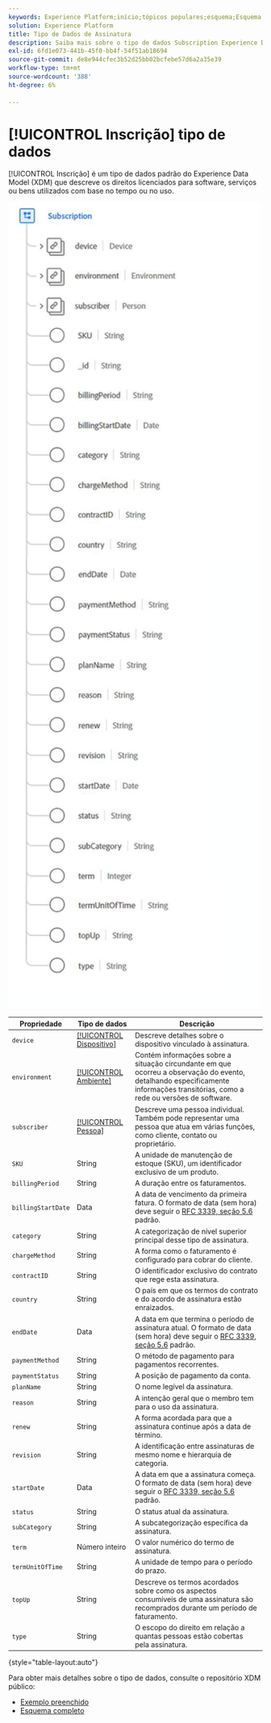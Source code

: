 ```yaml
---
keywords: Experience Platform;início;tópicos populares;esquema;Esquema;XDM;campos;esquemas;Esquemas;assinatura;tipo de dados;tipo de dados;
solution: Experience Platform
title: Tipo de Dados de Assinatura
description: Saiba mais sobre o tipo de dados Subscription Experience Data Model (XDM).
exl-id: 6fd1e073-441b-45f0-bb4f-54f51ab18694
source-git-commit: de8e944cfec3b52d25bb02bcfebe57d6a2a35e39
workflow-type: tm+mt
source-wordcount: '388'
ht-degree: 6%

---
```


# [!UICONTROL Inscrição] tipo de dados

[!UICONTROL Inscrição] é um tipo de dados padrão do Experience Data Model (XDM) que descreve os direitos licenciados para software, serviços ou bens utilizados com base no tempo ou no uso.

<img src="../images/data-types/subscription-data-type.png" width="500" /><br />

| Propriedade | Tipo de dados | Descrição |
| --- | --- | --- |
| `device` | [[!UICONTROL Dispositivo]](./device.md) | Descreve detalhes sobre o dispositivo vinculado à assinatura. |
| `environment` | [[!UICONTROL Ambiente]](./environment.md) | Contém informações sobre a situação circundante em que ocorreu a observação do evento, detalhando especificamente informações transitórias, como a rede ou versões de software. |
| `subscriber` | [[!UICONTROL Pessoa]](./person.md) | Descreve uma pessoa individual. Também pode representar uma pessoa que atua em várias funções, como cliente, contato ou proprietário. |
| `SKU` | String | A unidade de manutenção de estoque (SKU), um identificador exclusivo de um produto. |
| `billingPeriod` | String | A duração entre os faturamentos. |
| `billingStartDate` | Data | A data de vencimento da primeira fatura. O formato de data (sem hora) deve seguir o [RFC 3339, seção 5.6](https://tools.ietf.org/html/rfc3339#section-5.6) padrão. |
| `category` | String | A categorização de nível superior principal desse tipo de assinatura. |
| `chargeMethod` | String | A forma como o faturamento é configurado para cobrar do cliente. |
| `contractID` | String | O identificador exclusivo do contrato que rege esta assinatura. |
| `country` | String | O país em que os termos do contrato e do acordo de assinatura estão enraizados. |
| `endDate` | Data | A data em que termina o período de assinatura atual. O formato de data (sem hora) deve seguir o [RFC 3339, seção 5.6](https://tools.ietf.org/html/rfc3339#section-5.6) padrão. |
| `paymentMethod` | String | O método de pagamento para pagamentos recorrentes. |
| `paymentStatus` | String | A posição de pagamento da conta. |
| `planName` | String | O nome legível da assinatura. |
| `reason` | String | A intenção geral que o membro tem para o uso da assinatura. |
| `renew` | String | A forma acordada para que a assinatura continue após a data de término. |
| `revision` | String | A identificação entre assinaturas de mesmo nome e hierarquia de categoria. |
| `startDate` | Data | A data em que a assinatura começa. O formato de data (sem hora) deve seguir o [RFC 3339, seção 5.6](https://tools.ietf.org/html/rfc3339#section-5.6) padrão. |
| `status` | String | O status atual da assinatura. |
| `subCategory` | String | A subcategorização específica da assinatura. |
| `term` | Número inteiro | O valor numérico do termo de assinatura. |
| `termUnitOfTime` | String | A unidade de tempo para o período do prazo. |
| `topUp` | String | Descreve os termos acordados sobre como os aspectos consumíveis de uma assinatura são recomprados durante um período de faturamento. |
| `type` | String | O escopo do direito em relação a quantas pessoas estão cobertas pela assinatura. |

{style="table-layout:auto"}

Para obter mais detalhes sobre o tipo de dados, consulte o repositório XDM público:

* [Exemplo preenchido](https://github.com/adobe/xdm/blob/master/components/datatypes/industry-verticals/subscription.example.1.json)
* [Esquema completo](https://github.com/adobe/xdm/blob/master/components/datatypes/industry-verticals/subscription.schema.json)
